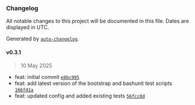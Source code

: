 ### Changelog

All notable changes to this project will be documented in this file. Dates are displayed in UTC.

Generated by [`auto-changelog`](https://github.com/CookPete/auto-changelog).

#### v0.3.1

> 10 May 2025

- feat: initial commit [`e8bc995`](https://github.com/datr-tech/exim-mta/commit/e8bc995cbc6de0599aa5066633f11eb9a0b4fb46)
- feat: add latest version of the bootstrap and bashunit test scripts [`166f41a`](https://github.com/datr-tech/exim-mta/commit/166f41a612bebe6000a7ba395b8f945babeede40)
- feat: updated config and added existing tests [`56fcc0d`](https://github.com/datr-tech/exim-mta/commit/56fcc0d9f57071384ce3d2de91bc246fcea48a41)
